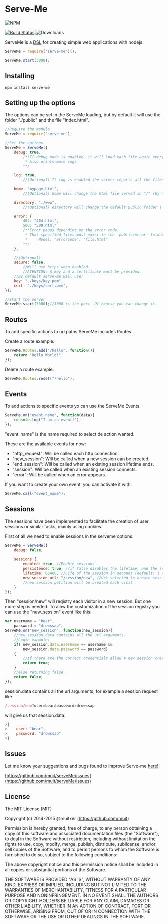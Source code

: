# Serve-Me

[![NPM](https://nodei.co/npm/serve-me.png?downloadRank=true&stars=true)](https://nodei.co/npm/serve-me/)

[![Build Status](https://travis-ci.org/muit/serveMe.svg)](https://travis-ci.org/muit/serveMe)
![Downloads](http://img.shields.io/npm/dm/serve-me.svg)

ServeMe is a [DSL](http://en.wikipedia.org/wiki/Domain-specific_language) for creating simple web applications with nodejs.
```javascript
ServeMe = require('serve-me')();

ServeMe.start(3000);
```

## Installing

```
npm install serve-me
```

## Setting up the options
The options can be set in the ServeMe loading, but by default it will use the folder "./public" and the file "index.html".
```javascript
//Require the module
ServeMe = require("serve-me");

//Set the options
ServeMe = ServeMe({
    debug: true,
        /**If debug mode is enabled, it will load each file again every http request, else the files will wait in cache.
         * Also prints more logs
        **/

    log: true,
        //(Optional) If log is enabled the server reports all the files served and more information.

    home: "mypage.html",
        //(Optional) home will change the html file served in "/" (by default: 'index.html')

    directory: "./www",
        //(Optional) directory will change the default public folder ('./public')

    error: {
        404: "404.html",
        500: "500.html"
        /**Error pages depending on the error code.
         * That specified files must exist in the 'public/error' folder.
         *     Model: 'errorcode': "file.html"
        **/
    },

    //(Optional)
    secure: false,
        //Will use https when enabled.
        //ATENTION: A key and a certificate must be provided.
    //By default serve-me will use:
    key: "./keys/key.pem",
    cert: "./keys/cert.pem",
});

//Start the server
ServeMe.start(3000);//3000 is the port. Of course you can change it.
```

## Routes

To add specific actions to url paths ServeMe includes Routes.

Create a route example:
```javascript
ServeMe.Routes.add("/hello", function(){
    return "Hello World!";
});
```

Delete a route example:
```javascript
ServeMe.Routes.reset("/hello");
```

## Events

To add actions to specific events yo can use the ServeMe Events.
```javascript
ServeMe.on("event_name", function(data){
    console.log("I am an event!");
});
```
"event_name" is the name required to select de action wanted.

These are the available events for now:
  - "http_request": Will be called each http connection.
  - "new_session":  Will be called when a new session can be created.
  - "end_session":  Will be called when an existing session lifetime ends.
  - "session":      Will be called when an existing session connects.
  - "error":        Will be called when an error appears.

If you want to create your own event, you can activate it with:
```javascript
ServeMe.call("event_name");
```

## Sessions

The sessions have been implemented to facilitate the creation of user sessions or similar tasks, mainly using cookies.

First of all we need to enable sessions in the serveme options:
```javascript
ServeMe = ServeMe({
    debug: false,
    
    sessions:{
        enabled: true, //Enable sessions
        persistence: true, //if false disables the lifetime, and the session never ends (default true)
        lifetime: 86400, //Life of the session in seconds (default: 1 day)
        new_session_url: "/session/new", //Url selected to create sessions 
        //new session petition will be created each visit
    }
});
```

Then "session/new" will reqistry each visitor in a new session. But one more step is needed. To alow the customization of the session registry you can use the "new_session" event like this:
```javascript
var username = "bear",
    password = "drowssap";
ServeMe.on("new_session", function(new_session){
    //new_session.data contains all the url arguments.
    //Login example:
    if( new_session.data.username == username &&
        new_session.data.password == password)
    {
        //if there are the correct credentials allow a new session creation, returning true.
        return true;
    }
    //else returning false.
    return false;
});
```

session.data contains all the url arguments, for example a session request like
```javascript
/session/new?user=bear&password=drowssap
```

will give us that session.data:
```javascript
>{
>    user: "bear",
>    password: "drowssap"
>}
```

## Issues

Let me know your suggestions and bugs found to improve Serve-me [here!](https://github.com/muit/serveMe/issues)!

[https://github.com/muit/serveMe/issues](https://github.com/muit/serveMe/issues)

## License

The MIT License (MIT)

Copyright (c) 2014-2015 @muitxer (https://github.com/muit)

Permission is hereby granted, free of charge, to any person obtaining a copy
of this software and associated documentation files (the "Software"), to deal
in the Software without restriction, including without limitation the rights
to use, copy, modify, merge, publish, distribute, sublicense, and/or sell
copies of the Software, and to permit persons to whom the Software is
furnished to do so, subject to the following conditions:

The above copyright notice and this permission notice shall be included in
all copies or substantial portions of the Software.

THE SOFTWARE IS PROVIDED "AS IS", WITHOUT WARRANTY OF ANY KIND, EXPRESS OR
IMPLIED, INCLUDING BUT NOT LIMITED TO THE WARRANTIES OF MERCHANTABILITY,
FITNESS FOR A PARTICULAR PURPOSE AND NONINFRINGEMENT. IN NO EVENT SHALL THE
AUTHORS OR COPYRIGHT HOLDERS BE LIABLE FOR ANY CLAIM, DAMAGES OR OTHER
LIABILITY, WHETHER IN AN ACTION OF CONTRACT, TORT OR OTHERWISE, ARISING FROM,
OUT OF OR IN CONNECTION WITH THE SOFTWARE OR THE USE OR OTHER DEALINGS IN
THE SOFTWARE.

